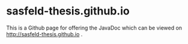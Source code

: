 # sasfeld-thesis.github.io

This is a Github page for offering the JavaDoc which can be viewed on http://sasfeld-thesis.github.io .
